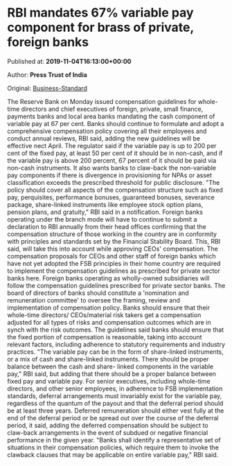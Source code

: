 
# RBI mandates 67% variable pay component for brass of private, foreign banks

Published at: **2019-11-04T16:13:00+00:00**

Author: **Press Trust of India**

Original: [Business-Standard](https://www.business-standard.com/article/finance/rbi-mandates-67-variable-pay-component-for-brass-of-private-foreign-banks-119110401438_1.html)

The Reserve Bank on Monday issued compensation guidelines for whole-time directors and chief executives of foreign, private, small finance, payments banks and local area banks mandating the cash component of variable pay at 67 per cent.
Banks should continue to formulate and adopt a comprehensive compensation policy covering all their employees and conduct annual reviews, RBI said, adding the new guidelines will be effective nect April.
The regulator said if the variable pay is up to 200 per cent of the fixed pay, at least 50 per cent of it should be in non-cash, and if the variable pay is above 200 percent, 67 percent of it should be paid via non-cash instruments.
It also wants banks to claw-back the non-variable pay components if there is divergence in provisioning for NPAs or asset classification exceeds the prescribed threshold for public disclosure.
"The policy should cover all aspects of the compensation structure such as fixed pay, perquisites, performance bonuses, guaranteed bonuses, severance package, share-linked instruments like employee stock option plans, pension plans, and gratuity," RBI said in a notification.
Foreign banks operating under the branch mode will have to continue to submit a declaration to RBI annually from their head offices confirming that the compensation structure of those working in the country are in conformity with principles and standards set by the Financial Stability Board.
This, RBI said, will take this into account while approving CEOs' compensation.
The compensation proposals for CEOs and other staff of foreign banks which have not yet adopted the FSB principles in their home country are required to implement the compensation guidelines as prescribed for private sector banks here.
Foreign banks operating as wholly-owned subsidiaries will follow the compensation guidelines prescribed for private sector banks.
The board of directors of banks should constitute a 'nomination and remuneration committee' to oversee the framing, review and implementation of compensation policy.
Banks should ensure that their whole-time directors/ CEOs/material risk takers get a compensation adjusted for all types of risks and compensation outcomes which are in synch with the risk outcomes.
The guidelines said banks should ensure that the fixed portion of compensation is reasonable, taking into account relevant factors, including adherence to statutory requirements and industry practices.
"The variable pay can be in the form of share-linked instruments, or a mix of cash and share-linked instruments. There should be proper balance between the cash and share- linked components in the variable pay," RBI said, but adding that there should be a proper balance between fixed pay and variable pay.
For senior executives, including whole-time directors, and other senior employees, in adherence to FSB implementation standards, deferral arrangements must invariably exist for the variable pay, regardless of the quantum of the payout and that the deferral period should be at least three years.
Deferred remuneration should either vest fully at the end of the deferral period or be spread out over the course of the deferral period, it said, adding the deferred compensation should be subject to claw-back arrangements in the event of subdued or negative financial performance in the given year.
"Banks shall identify a representative set of situations in their compensation policies, which require them to invoke the clawback clauses that may be applicable on entire variable pay," RBI said.
